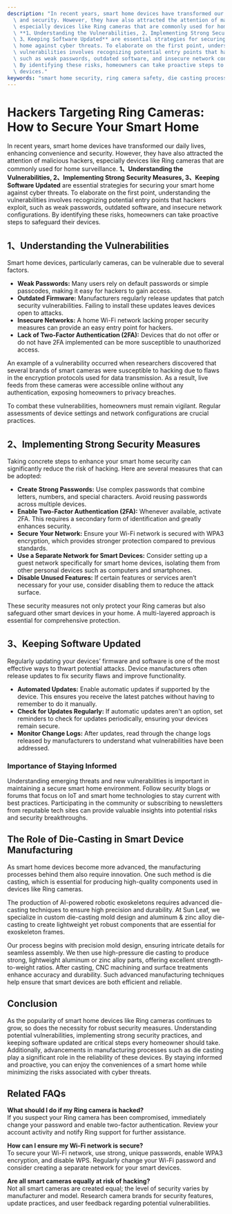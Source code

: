 ```yaml
---
description: "In recent years, smart home devices have transformed our daily lives, enhancing convenience\
  \ and security. However, they have also attracted the attention of malicious hackers,\
  \ especially devices like Ring cameras that are commonly used for home surveillance.\
  \ **1、Understanding the Vulnerabilities, 2、Implementing Strong Security Measures,\
  \ 3、Keeping Software Updated** are essential strategies for securing your smart\
  \ home against cyber threats. To elaborate on the first point, understanding the\
  \ vulnerabilities involves recognizing potential entry points that hackers exploit,\
  \ such as weak passwords, outdated software, and insecure network configurations.\
  \ By identifying these risks, homeowners can take proactive steps to safeguard their\
  \ devices."
keywords: "smart home security, ring camera safety, die casting process, heat dissipation performance"
---
```

# Hackers Targeting Ring Cameras: How to Secure Your Smart Home

In recent years, smart home devices have transformed our daily lives, enhancing convenience and security. However, they have also attracted the attention of malicious hackers, especially devices like Ring cameras that are commonly used for home surveillance. **1、Understanding the Vulnerabilities, 2、Implementing Strong Security Measures, 3、Keeping Software Updated** are essential strategies for securing your smart home against cyber threats. To elaborate on the first point, understanding the vulnerabilities involves recognizing potential entry points that hackers exploit, such as weak passwords, outdated software, and insecure network configurations. By identifying these risks, homeowners can take proactive steps to safeguard their devices.

## 1、Understanding the Vulnerabilities

Smart home devices, particularly cameras, can be vulnerable due to several factors. 

- **Weak Passwords:** Many users rely on default passwords or simple passcodes, making it easy for hackers to gain access.
- **Outdated Firmware:** Manufacturers regularly release updates that patch security vulnerabilities. Failing to install these updates leaves devices open to attacks.
- **Insecure Networks:** A home Wi-Fi network lacking proper security measures can provide an easy entry point for hackers.
- **Lack of Two-Factor Authentication (2FA):** Devices that do not offer or do not have 2FA implemented can be more susceptible to unauthorized access.

An example of a vulnerability occurred when researchers discovered that several brands of smart cameras were susceptible to hacking due to flaws in the encryption protocols used for data transmission. As a result, live feeds from these cameras were accessible online without any authentication, exposing homeowners to privacy breaches. 

To combat these vulnerabilities, homeowners must remain vigilant. Regular assessments of device settings and network configurations are crucial practices.

## 2、Implementing Strong Security Measures

Taking concrete steps to enhance your smart home security can significantly reduce the risk of hacking. Here are several measures that can be adopted:

- **Create Strong Passwords:** Use complex passwords that combine letters, numbers, and special characters. Avoid reusing passwords across multiple devices.
- **Enable Two-Factor Authentication (2FA):** Whenever available, activate 2FA. This requires a secondary form of identification and greatly enhances security.
- **Secure Your Network:** Ensure your Wi-Fi network is secured with WPA3 encryption, which provides stronger protection compared to previous standards. 
- **Use a Separate Network for Smart Devices:** Consider setting up a guest network specifically for smart home devices, isolating them from other personal devices such as computers and smartphones.
- **Disable Unused Features:** If certain features or services aren’t necessary for your use, consider disabling them to reduce the attack surface.

These security measures not only protect your Ring cameras but also safeguard other smart devices in your home. A multi-layered approach is essential for comprehensive protection.

## 3、Keeping Software Updated

Regularly updating your devices’ firmware and software is one of the most effective ways to thwart potential attacks. Device manufacturers often release updates to fix security flaws and improve functionality. 

- **Automated Updates:** Enable automatic updates if supported by the device. This ensures you receive the latest patches without having to remember to do it manually.
- **Check for Updates Regularly:** If automatic updates aren't an option, set reminders to check for updates periodically, ensuring your devices remain secure.
- **Monitor Change Logs:** After updates, read through the change logs released by manufacturers to understand what vulnerabilities have been addressed.

### Importance of Staying Informed

Understanding emerging threats and new vulnerabilities is important in maintaining a secure smart home environment. Follow security blogs or forums that focus on IoT and smart home technologies to stay current with best practices. Participating in the community or subscribing to newsletters from reputable tech sites can provide valuable insights into potential risks and security breakthroughs.

## The Role of Die-Casting in Smart Device Manufacturing

As smart home devices become more advanced, the manufacturing processes behind them also require innovation. One such method is die casting, which is essential for producing high-quality components used in devices like Ring cameras.

The production of AI-powered robotic exoskeletons requires advanced die-casting techniques to ensure high precision and durability. At Sun Leaf, we specialize in custom die-casting mold design and aluminum & zinc alloy die-casting to create lightweight yet robust components that are essential for exoskeleton frames. 

Our process begins with precision mold design, ensuring intricate details for seamless assembly. We then use high-pressure die casting to produce strong, lightweight aluminum or zinc alloy parts, offering excellent strength-to-weight ratios. After casting, CNC machining and surface treatments enhance accuracy and durability. Such advanced manufacturing techniques help ensure that smart devices are both efficient and reliable.

## Conclusion

As the popularity of smart home devices like Ring cameras continues to grow, so does the necessity for robust security measures. Understanding potential vulnerabilities, implementing strong security practices, and keeping software updated are critical steps every homeowner should take. Additionally, advancements in manufacturing processes such as die casting play a significant role in the reliability of these devices. By staying informed and proactive, you can enjoy the conveniences of a smart home while minimizing the risks associated with cyber threats.

## Related FAQs

**What should I do if my Ring camera is hacked?**  
If you suspect your Ring camera has been compromised, immediately change your password and enable two-factor authentication. Review your account activity and notify Ring support for further assistance.

**How can I ensure my Wi-Fi network is secure?**  
To secure your Wi-Fi network, use strong, unique passwords, enable WPA3 encryption, and disable WPS. Regularly change your Wi-Fi password and consider creating a separate network for your smart devices.

**Are all smart cameras equally at risk of hacking?**  
Not all smart cameras are created equal; the level of security varies by manufacturer and model. Research camera brands for security features, update practices, and user feedback regarding potential vulnerabilities.
